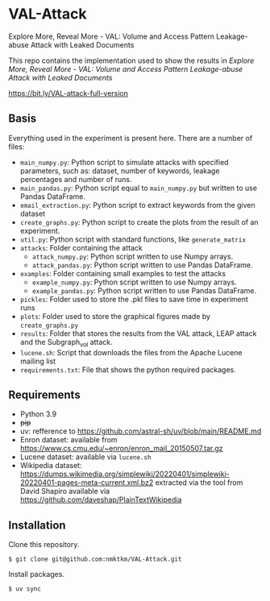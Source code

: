 # VAL-Attack
Explore More, Reveal More - VAL: Volume and Access Pattern Leakage-abuse Attack with Leaked Documents

This repo contains the implementation used to show the results in _Explore More, Reveal More - VAL: Volume and Access Pattern Leakage-abuse Attack with Leaked Documents_

https://bit.ly/VAL-attack-full-version

## Basis
Everything used in the experiment is present here.
There are a number of files:
- `main_numpy.py`: Python script to simulate attacks with specified parameters, such as: dataset, number of keywords, leakage percentages and number of runs.
- `main_pandas.py`: Python script equal to `main_numpy.py` but written to use Pandas DataFrame.
- `email_extraction.py`: Python script to extract keywords from the given dataset
- `create_graphs.py`: Python script to create the plots from the result of an experiment.
- `util.py`: Python script with standard functions, like `generate_matrix` 
- `attacks`: Folder containing the attack
  - `attack_numpy.py`: Python script written to use Numpy arrays.
  - `attack_pandas.py`: Python script written to use Pandas DataFrame.
- `examples`: Folder containing small examples to test the attacks
  - `example_numpy.py`: Python script written to use Numpy arrays.
  - `example_pandas.py`: Python script written to use Pandas DataFrame.
- `pickles`: Folder used to store the .pkl files to save time in experiment runs
- `plots`: Folder used to store the graphical figures made by `create_graphs.py`
- `results`: Folder that stores the results from the VAL attack, LEAP attack and the Subgraph<sub>vol</sub> attack.
- `lucene.sh`: Script that downloads the files from the Apache Lucene mailing list
- `requirements.txt`: File that shows the python required packages.

## Requirements
- Python 3.9
- ~~pip~~
- uv: refference to https://github.com/astral-sh/uv/blob/main/README.md
- Enron dataset: available from https://www.cs.cmu.edu/~enron/enron_mail_20150507.tar.gz
- Lucene dataset: available via `lucene.sh`
- Wikipedia dataset: https://dumps.wikimedia.org/simplewiki/20220401/simplewiki-20220401-pages-meta-current.xml.bz2 extracted via the tool from David Shapiro available via https://github.com/daveshap/PlainTextWikipedia 

## Installation
Clone this repository.
```
$ git clone git@github.com:nmktkm/VAL-Attack.git
```

Install packages.
```
$ uv sync
```
